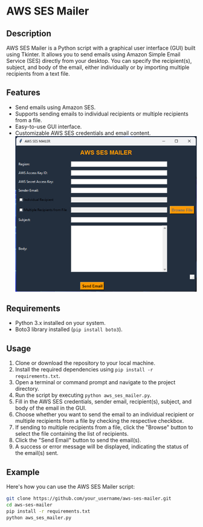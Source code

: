 # AWS SES Mailer

## Description
AWS SES Mailer is a Python script with a graphical user interface (GUI) built using Tkinter. It allows you to send emails using Amazon Simple Email Service (SES) directly from your desktop. You can specify the recipient(s), subject, and body of the email, either individually or by importing multiple recipients from a text file.

## Features
- Send emails using Amazon SES.
- Supports sending emails to individual recipients or multiple recipients from a file.
- Easy-to-use GUI interface.
- Customizable AWS SES credentials and email content.
![alt text](image.png)
## Requirements
- Python 3.x installed on your system.
- Boto3 library installed (`pip install boto3`).

## Usage
1. Clone or download the repository to your local machine.
2. Install the required dependencies using `pip install -r requirements.txt`.
3. Open a terminal or command prompt and navigate to the project directory.
4. Run the script by executing `python aws_ses_mailer.py`.
5. Fill in the AWS SES credentials, sender email, recipient(s), subject, and body of the email in the GUI.
6. Choose whether you want to send the email to an individual recipient or multiple recipients from a file by checking the respective checkbox.
7. If sending to multiple recipients from a file, click the "Browse" button to select the file containing the list of recipients.
8. Click the "Send Email" button to send the email(s).
9. A success or error message will be displayed, indicating the status of the email(s) sent.

## Example
Here's how you can use the AWS SES Mailer script:

```bash
git clone https://github.com/your_username/aws-ses-mailer.git
cd aws-ses-mailer
pip install -r requirements.txt
python aws_ses_mailer.py
